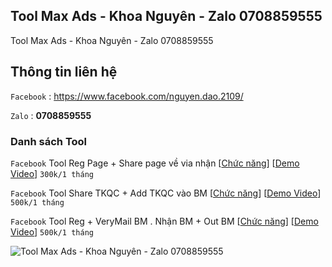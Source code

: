 ## Tool Max Ads - Khoa Nguyên - Zalo 0708859555
Tool Max Ads - Khoa Nguyên - Zalo 0708859555
## Thông tin liên hệ  
```Facebook``` : https://www.facebook.com/nguyen.dao.2109/ 

```Zalo``` : **0708859555**

### Danh sách Tool
``` Facebook ``` Tool Reg Page + Share page về via nhận [[Chức năng](url)] [[Demo Video](url)] ``` 300k/1 tháng ```

``` Facebook ``` Tool Share TKQC + Add TKQC vào BM [[Chức năng](url)] [[Demo Video](url)] ``` 500k/1 tháng ```

``` Facebook ``` Tool Reg + VeryMail BM . Nhận BM + Out BM [[Chức năng](url)] [[Demo Video](url)] ``` 500k/1 tháng ```




![Tool Max Ads - Khoa Nguyên - Zalo 0708859555](src)


